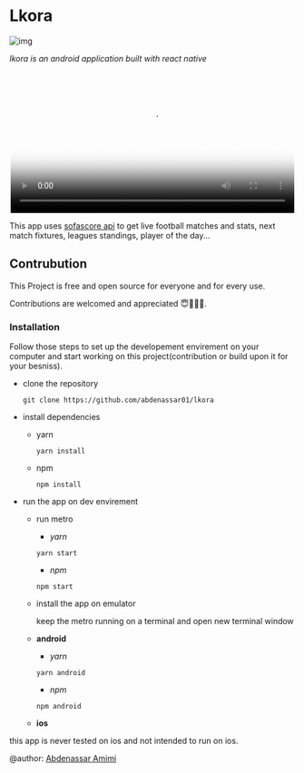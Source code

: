 # Lkora

![img](https://thumbs.gfycat.com/AntiquePastelEeve-mobile.jpg)

_lkora is an android application built with react native_ 

<video class="video media" width="500px" height="auto"
id="video-antiquepasteleeve" alt="mockrocket-export GIF" autoplay="" playsinline="" preload="auto" poster="https://thumbs.gfycat.com/AntiquePastelEeve-mobile.jpg" style="max-width: 640px; margin: 0px auto; display: block;" tabindex="-1"><source src="https://thumbs.gfycat.com/AntiquePastelEeve-mobile.mp4" type="video/mp4"><source src="https://giant.gfycat.com/AntiquePastelEeve.mp4" type="video/mp4"><source src="https://thumbs.gfycat.com/AntiquePastelEeve-mobile.mp4" type="video/mp4"></video>


This app uses [sofascore api](https://sofascore.com) to get live football matches and stats, next match fixtures, leagues standings, player of the day...


## Contrubution


This Project is free and open source for everyone and for every use.

Contributions are welcomed and appreciated 😇👨🏻‍💻.

### Installation

Follow those steps to set up the developement envirement on your computer and start working on this project(contribution or build upon it for your besniss).


- clone the repository

    ```
    git clone https://github.com/abdenassar01/lkora
    ```

- install dependencies
  
  - yarn

    ```
    yarn install
    ```
  - npm 
    ```
    npm install
    ```

- run the app on dev envirement
  - run metro
    
    - *yarn*

    ```
    yarn start
    ```
    - *npm*

    ```
    npm start
    ```
  - install the app on emulator


    keep the metro running on a terminal and open new terminal window 

  - **android**

      - *yarn*

      ```
      yarn android
      ```
      - *npm*

      ```
      npm android
      ```
  - **ios**

this app is never tested on ios and not intended to run on ios.



@author: [Abdenassar Amimi](https://nassardev.me)
